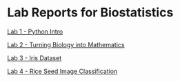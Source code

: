 # Lab Reports for Biostatistics

[Lab 1 - Python Intro](Lab1)

[Lab 2 - Turning Biology into Mathematics](Lab2)

[Lab 3 - Iris Dataset](Lab3)

[Lab 4 - Rice Seed Image Classification](Lab4)
